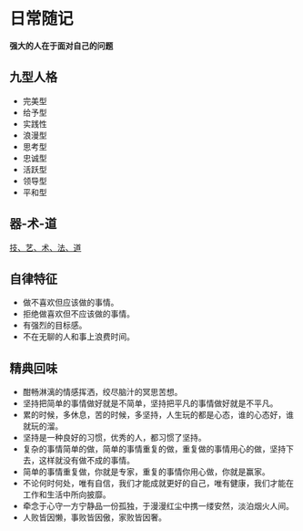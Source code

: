 # 日常随记

**强大的人在于面对自己的问题**

## 九型人格

- 完美型
- 给予型
- 实践性
- 浪漫型
- 思考型
- 忠诚型
- 活跃型
- 领导型
- 平和型

## 器-术-道

[技、艺、术、法、道](https://www.zhihu.com/question/19805899)

## 自律特征

- 做不喜欢但应该做的事情。
- 拒绝做喜欢但不应该做的事情。
- 有强烈的目标感。
- 不在无聊的人和事上浪费时间。

## 精典回味

- 酣畅淋漓的情感挥洒，绞尽脑汁的冥思苦想。
- 坚持把简单的事情做好就是不简单，坚持把平凡的事情做好就是不平凡。
- 累的时候，多休息，苦的时候，多坚持，人生玩的都是心态，谁的心态好，谁就玩的溜。
- 坚持是一种良好的习惯，优秀的人，都习惯了坚持。
- 复杂的事情简单的做，简单的事情重复的做，重复做的事情用心的做，坚持下去，这样就没有做不成的事情。
- 简单的事情重复做，你就是专家，重复的事情你用心做，你就是赢家。
- 不论何时何处，唯有自信，我们才能成就更好的自己，唯有健康，我们才能在工作和生活中所向披靡。
- 牵念于心守一方宁静品一份孤独，于漫漫红尘中携一缕安然，淡泊烟火人间。
- 人败皆因懒，事败皆因傲，家败皆因奢。